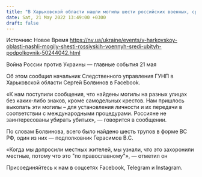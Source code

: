 ```yaml
---
title: "В Харьковской области нашли могилы шести российских военных, среди убитых — подполковник"
date: Sat, 21 May 2022 13:49:00 +0300
draft: false
---
```

Источник: Новое Время https://nv.ua/ukraine/events/v-harkovskoy-oblasti-nashli-mogily-shesti-rossiyskih-voennyh-sredi-ubityh-podpolkovnik-50244042.html


Война России против Украины — главные события 21 мая

Об этом сообщил начальник Следственного управления ГУНП в Харьковской области Сергей Болвинов в Facebook.

 «К нам поступили сообщения, что найдены могилы на разных улицах без каких-либо знаков, кроме самодельных крестов. Нам пришлось выкопать эти могилы – для установления личности и их передачи в соответствии с международными процедурами. Россияне не заинтересованы убирать убитых», — говорится в сообщении.

По словам Болвинова, всего было найдено шесть трупов в форме ВС РФ, один из них — подполковник Герасимов В.С.

 «Когда мы допросили местных жителей, мы узнали, что это захоронили местные, потому что это "по православному"», — отметил он

Присоединяйтесь к нам в соцсетях Facebook, Telegram и Instagram.
